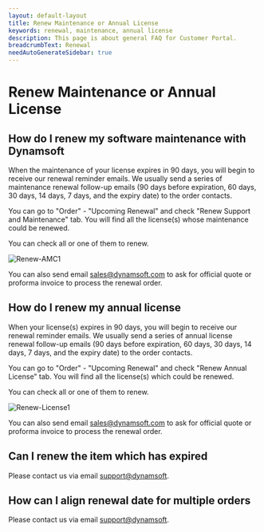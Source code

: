 ```yaml
---
layout: default-layout
title: Renew Maintenance or Annual License
keywords: renewal, maintenance, annual license
description: This page is about general FAQ for Customer Portal.
breadcrumbText: Renewal
needAutoGenerateSidebar: true
---
```


# Renew Maintenance or Annual License

## How do I renew my software maintenance with Dynamsoft

When the maintenance of your license expires in 90 days, you will begin to receive our renewal reminder emails. We usually send a series of maintenance renewal follow-up emails (90 days before expiration, 60 days, 30 days, 14 days, 7 days, and the expiry date) to the order contacts. 

You can go to "Order" - "Upcoming Renewal" and check "Renew Support and Maintenance" tab. You will find all the license(s) whose maintenance could be renewed.

You can check all or one of them to renew.

![Renew-AMC1]({{site.assets}}img/Renew-AMC-1.png)

You can also send email <sales@dynamsoft.com> to ask for official quote or proforma invoice to process the renewal order. 

## How do I renew my annual license

When your license(s) expires in 90 days, you will begin to receive our renewal reminder emails. We usually send a series of annual license renewal follow-up emails (90 days before expiration, 60 days, 30 days, 14 days, 7 days, and the expiry date) to the order contacts. 

You can go to "Order" - "Upcoming Renewal" and check "Renew Annual License" tab. You will find all the license(s) which could be renewed.

You can check all or one of them to renew.

![Renew-License1]({{site.assets}}img/Renew-License-1.png)

You can also send email <sales@dynamsoft.com> to ask for official quote or proforma invoice to process the renewal order.

## Can I renew the item which has expired

Please contact us via email <support@dynamsoft>.

## How can I align renewal date for multiple orders

Please contact us via email <support@dynamsoft>.

